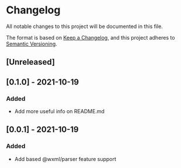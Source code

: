 # Changelog
All notable changes to this project will be documented in this file.

The format is based on [Keep a Changelog](https://keepachangelog.com/en/1.0.0/),
and this project adheres to [Semantic Versioning](https://semver.org/spec/v2.0.0.html).

## [Unreleased]

## [0.1.0] - 2021-10-19
### Added
- Add more useful info on README.md

## [0.0.1] - 2021-10-19
### Added
- Add based @wxml/parser feature support


